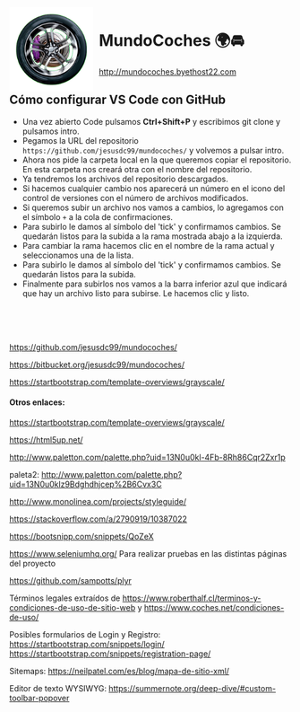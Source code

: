 <img width="150" height="150" align="left" style="float: left; margin: 0 10px 0 0;" alt="MundoCoches logo" src="img/favicon.png">

# MundoCoches :earth_africa::oncoming_automobile:
http://mundocoches.byethost22.com

## Cómo configurar VS Code con GitHub
- Una vez abierto Code pulsamos **Ctrl+Shift+P** y escribimos git clone y pulsamos intro.<br>
- Pegamos la URL del repositorio `https://github.com/jesusdc99/mundocoches/` y volvemos a pulsar intro.<br>
- Ahora nos pide la carpeta local en la que queremos copiar el repositorio. En esta carpeta nos creará otra con el nombre del repositorio.<br>
- Ya tendremos los archivos del repositorio descargados.<br>
- Si hacemos cualquier cambio nos aparecerá un número en el icono del control de versiones con el número de archivos modificados.<br>
- Si queremos subir un archivo nos vamos a cambios, lo agregamos con el símbolo `+` a la cola de confirmaciones.<br>
- Para subirlo le damos al símbolo del 'tick' y confirmamos cambios. Se quedarán listos para la subida a la rama mostrada abajo a la izquierda.<br>
- Para cambiar la rama hacemos clic en el nombre de la rama actual y seleccionamos una de la lista.<br>
- Para subirlo le damos al símbolo del 'tick' y confirmamos cambios. Se quedarán listos para la subida.<br>
- Finalmente para subirlos nos vamos a la barra inferior azul que indicará que hay un archivo listo para subirse. Le hacemos clic y listo.

<br><br><br>



https://github.com/jesusdc99/mundocoches/

https://bitbucket.org/jesusdc99/mundocoches/

https://startbootstrap.com/template-overviews/grayscale/

#### Otros enlaces:

https://startbootstrap.com/template-overviews/grayscale/<br>

https://html5up.net/<br>

http://www.paletton.com/palette.php?uid=13N0u0kl-4Fb-8Rh86Cqr2Zxr1p<br>

paleta2: http://www.paletton.com/palette.php?uid=13N0u0klz9Bdghdhjcep%2B6Cvx3C<br>

http://www.monolinea.com/projects/styleguide/<br>

https://stackoverflow.com/a/2790919/10387022<br>

https://bootsnipp.com/snippets/QoZeX<br>

https://www.seleniumhq.org/ Para realizar pruebas en las distintas páginas del proyecto<br>

https://github.com/sampotts/plyr<br>

Términos legales extraídos de https://www.roberthalf.cl/terminos-y-condiciones-de-uso-de-sitio-web y https://www.coches.net/condiciones-de-uso/<br>

Posibles formularios de Login y Registro: https://startbootstrap.com/snippets/login/ https://startbootstrap.com/snippets/registration-page/<br>

Sitemaps: https://neilpatel.com/es/blog/mapa-de-sitio-xml/<br>

Editor de texto WYSIWYG: https://summernote.org/deep-dive/#custom-toolbar-popover<br>

<script src="//ajax.googleapis.com/ajax/libs/jquery/1.11.0/jquery.min.js"></script>
<script src="//netdna.bootstrapcdn.com/bootstrap/3.1.1/js/bootstrap.min.js"></script>
<link rel="stylesheet" type="text/css" href="//netdna.bootstrapcdn.com/bootstrap/3.1.1/css/bootstrap.min.css">

<br><br>



